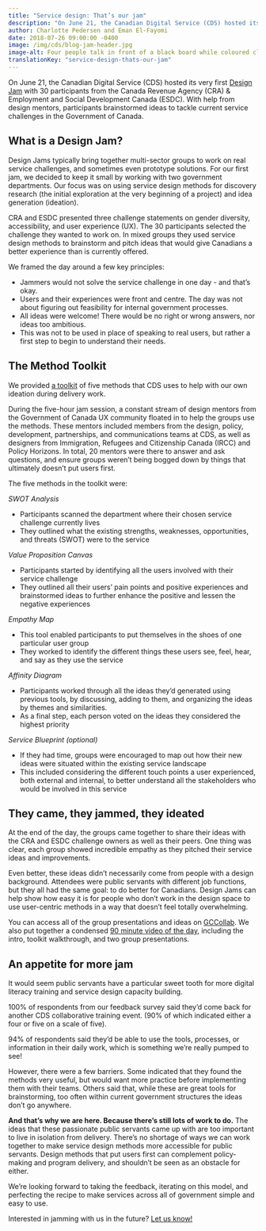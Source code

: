```yaml
---
title: "Service design: That’s our jam"
description: "On June 21, the Canadian Digital Service (CDS) hosted its very first Design Jam with 30 participants from the Canada Revenue Agency (CRA) & Employment and Social Development Canada (ESDC). With help from design mentors, participants brainstormed ideas to tackle current service challenges in the Government of Canada."
author: Charlotte Pedersen and Eman El-Fayomi
date: 2018-07-26 09:00:00 -0400
image: /img/cds/blog-jam-header.jpg
image-alt: Four people talk in front of a black board while coloured clouds swirl above their heads.
translationKey: "service-design-thats-our-jam"
---
```


On June 21, the Canadian Digital Service (CDS) hosted its very first [Design Jam](https://www.youtube.com/watch?v=S_XeFWoR9uU) with 30 participants from the Canada Revenue Agency (CRA) & Employment and Social Development Canada (ESDC). With help from design mentors, participants brainstormed ideas to tackle current service challenges in the Government of Canada.

## What is a Design Jam?

Design Jams typically bring together multi-sector groups to work on real service challenges, and sometimes even prototype solutions. For our first jam, we decided to keep it small by working with two government departments. Our focus was on using service design methods for discovery research (the initial exploration at the very beginning of a project) and idea generation (ideation).

CRA and ESDC presented three challenge statements on gender diversity, accessibility, and user experience (UX). The 30 participants selected the challenge they wanted to work on. In mixed groups they used service design methods to brainstorm and pitch ideas that would give Canadians a better experience than is currently offered. 

We framed the day around a few key principles:
* Jammers would not solve the service challenge in one day - and that’s okay.
* Users and their experiences were front and centre. The day was not about figuring out feasibility for internal government processes.
* All ideas were welcome! There would be no right or wrong answers, nor ideas too ambitious. 
* This was not to be used in place of speaking to real users, but rather a first step to begin to understand their needs.

## The Method Toolkit

We provided [a toolkit](https://gccollab.ca/file/owner/charlottepedersen#915431) of five methods that CDS uses to help with our own ideation during delivery work.

During the five-hour jam session, a constant stream of design mentors from the Government of Canada UX community floated in to help the groups use the methods. These mentors included members from the design, policy, development, partnerships, and communications teams at CDS, as well as designers from Immigration, Refugees and Citizenship Canada (IRCC) and Policy Horizons. In total, 20 mentors were there to answer and ask questions, and ensure groups weren’t being bogged down by things that ultimately doesn’t put users first. 

The five methods in the toolkit were:

_SWOT Analysis_
* Participants scanned the department where their chosen service challenge currently lives
* They outlined what the existing strengths, weaknesses, opportunities, and threats (SWOT) were to the service

_Value Proposition Canvas_
* Participants started by identifying all the users involved with their service challenge
* They outlined all their users’ pain points and positive experiences and brainstormed ideas to further enhance the positive and lessen the negative experiences

_Empathy Map_
* This tool enabled participants to put themselves in the shoes of one particular user group
* They worked to identify the different things these users see, feel, hear, and say as they use the service

_Affinity Diagram_
* Participants worked through all the ideas they’d generated using previous tools, by discussing, adding to them, and organizing the ideas by themes and similarities. 
* As a final step, each person voted on the ideas they considered the highest priority

_Service Blueprint (optional)_
* If they had time, groups were encouraged to map out how their new ideas were situated within the existing service landscape
* This included considering the different touch points a user experienced, both external and internal, to better understand all the stakeholders who would be involved in this service

## They came, they jammed, they ideated

At the end of the day, the groups came together to share their ideas with the CRA and ESDC challenge owners as well as their peers. One thing was clear, each group showed incredible empathy as they pitched their service ideas and improvements. 

Even better, these ideas didn’t necessarily come from people with a design background. Attendees were public servants with different job functions, but they all had the same goal: to do better for Canadians. Design Jams can help show how easy it is for people who don’t work in the design space to use user-centric methods in a way that doesn’t feel totally overwhelming. 

You can access all of the group presentations and ideas on [GCCollab](https://gccollab.ca/file/owner/charlottepedersen). We also put together a condensed [90 minute video of the day](https://www.youtube.com/watch?v=S_XeFWoR9uU), including the intro, toolkit walkthrough, and two group presentations.

## An appetite for more jam

It would seem public servants have a particular sweet tooth for more digital literacy training and service design capacity building. 

100% of respondents from our feedback survey said they’d come back for another CDS collaborative training event. (90% of which indicated either a four or five on a scale of five).

94% of respondents said they’d be able to use the tools, processes, or information in their daily work, which is something we’re really pumped to see!

However, there were a few barriers. Some indicated that they found the methods very useful, but would want more practice before implementing them with their teams. Others said that, while these are great tools for brainstorming, too often within current government structures the ideas don’t go anywhere. 

**And that’s why we are here. Because there’s still lots of work to do.** The ideas that these passionate public servants came up with are too important to live in isolation from delivery. There’s no shortage of ways we can work together to make service design methods more accessible for public servants. Design methods that put users first can complement policy-making and program delivery, and shouldn’t be seen as an obstacle for either. 

We’re looking forward to taking the feedback, iterating on this model, and perfecting the recipe to make services across all of government simple and easy to use. 

Interested in jamming with us in the future? [Let us know!](mailto:charlotte.pedersen@cds-snc.ca)
